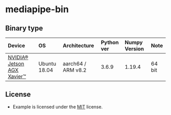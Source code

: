 # mediapipe-bin

## Binary type

| Device | OS |Architecture|Python ver|Numpy Version|Note|
|:--|:--|:--|:--|:--|:--|
| [NVIDIA® Jetson AGX Xavier™](https://developer.nvidia.com/embedded/jetson-agx-xavier-developer-kit) |Ubuntu 18.04 | aarch64 / ARM v8.2 | 3.6.9 | 1.19.4 | 64 bit |

## License
* Example is licensed under the [MIT](./LICENSE) license.